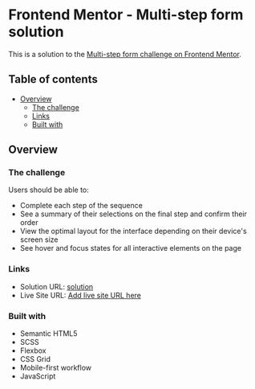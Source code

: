 # Frontend Mentor - Multi-step form solution

This is a solution to the [Multi-step form challenge on Frontend Mentor](https://www.frontendmentor.io/challenges/multistep-form-YVAnSdqQBJ).

## Table of contents

- [Overview](#overview)
  - [The challenge](#the-challenge)
  - [Links](#links)
  - [Built with](#built-with)

## Overview

### The challenge

Users should be able to:

- Complete each step of the sequence
- See a summary of their selections on the final step and confirm their order
- View the optimal layout for the interface depending on their device's screen size
- See hover and focus states for all interactive elements on the page

### Links

- Solution URL: [solution](https://github.com/jaylaba9/multi-step-form)
- Live Site URL: [Add live site URL here](https://your-live-site-url.com)

### Built with

- Semantic HTML5
- SCSS
- Flexbox
- CSS Grid
- Mobile-first workflow
- JavaScript

